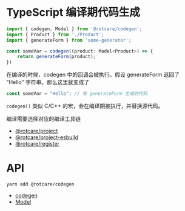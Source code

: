 # TypeScript 编译期代码生成

```ts
import { codegen, Model } from '@rotcare/codegen';
import { Product } from './Product';
import { generateForm } from 'some-generator';

const someVar = codegen((product: Model<Product>) => {
    return generateForm(product);
})
```

在编译的时候，codegen 中的回调会被执行。假设 generateForm 返回了 "Hello" 字符串。那么这里就变成了

```ts
const someVar = "Hello"; // 有 generateForm 生成的代码
```

`codegen()` 类似 C/C++ 的宏，会在编译期被执行，并替换源代码。

编译需要选择对应的编译工具链

* [@rotcare/project](https://github.com/rotcare/project)
* [@rotcare/project-esbuild](https://github.com/rotcare/project-esbuild)
* [@rotcare/register](https://github.com/rotcare/register)

# API

```
yarn add @rotcare/codegen
```

* [codegen](./src/index.ts)
* [Model](./src/index.ts)
